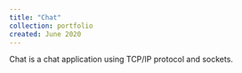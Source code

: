 ```yaml
---
title: "Chat"
collection: portfolio
created: June 2020
---
```

Chat is a chat application using TCP/IP protocol and sockets.
